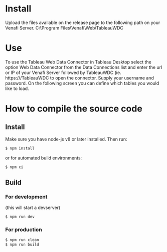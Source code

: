 # Install
Upload the files available on the release page to the following path on your Venafi Server.
C:\Program Files\Venafi\Web\TableauWDC

# Use
To use the Tableau Web Data Connector in Tableau Desktop select the option Web Data Connector from the Data Connections list and enter the url or IP of your Venafi Server followed by TableauWDC (ie. https://<your-venafi-server-url>/TableauWDC to open the connector. Supply your username and password. On the following screen you can define which tables you would like to load.

# How to compile the source code
## Install

Make sure you have node-js v8 or later installed. Then run:

```bash
$ npm install
```

or for automated build environments:
```bash
$ npm ci
```

## Build

### For development

(this will start a devserver)

```bash
$ npm run dev
```

### For production

```bash
$ npm run clean
$ npm run build
```
